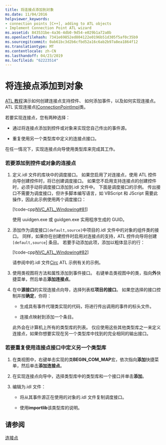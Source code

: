 ```yaml
---
title: 将连接点添加到对象
ms.date: 11/04/2016
helpviewer_keywords:
- connection points [C++], adding to ATL objects
- Implement Connection Point ATL wizard
ms.assetid: 843531be-4a36-4db0-9d54-e029b1a72a8b
ms.openlocfilehash: 7341e69852ed804122e0196b51d305f5af0c35b9
ms.sourcegitcommit: 0ab61bc3d2b6cfbd52a16c6ab2b97a8ea1864f12
ms.translationtype: MT
ms.contentlocale: zh-CN
ms.lasthandoff: 04/23/2019
ms.locfileid: "62223514"
---
```

# <a name="adding-connection-points-to-an-object"></a>将连接点添加到对象

[ATL 教程](../atl/active-template-library-atl-tutorial.md)演示如何创建连接点支持控件、 如何添加事件，以及如何实现连接点。 ATL 实现连接点[IConnectionPointImpl](../atl/reference/iconnectionpointimpl-class.md)类。

若要实现连接点，您有两种选择：

- 通过将连接点添加到控件或对象来实现您自己传出的事件源。

- 重复使用另一个类型库中定义的连接点接口。

在任一情况下，实现连接点向导使用类型库来完成其工作。

### <a name="to-add-a-connection-point-to-a-control-or-object"></a>若要添加到控件或对象的连接点

1. 定义.idl 文件的库块中的调度接口。 如果您启用了对连接点，使用 ATL 控件向导创建控件时，将已创建调度接口。 如果您不启用支持连接点的创建控件时，必须手动将调度接口添加到.idl 文件中。 下面是调度接口的示例。 传出接口不需要为调度接口，但许多脚本编写语言，如 VBScript 和 JScript 需要此操作，因此此示例使用两个调度接口：

   [!code-cpp[NVC_ATL_Windowing#81](../atl/codesnippet/cpp/adding-connection-points-to-an-object_1.idl)]

   使用 uuidgen.exe 或 guidgen.exe 实用程序生成的 GUID。

2. 添加作为调度接口`[default,source]`中项目的.idl 文件中的对象的组件类的接口。 同样，如果你在创建控件时启用对连接点的支持，ATL 控件向导将创建`[default,source`] 条目。 若要手动添加此项，添加以粗体显示的行：

   [!code-cpp[NVC_ATL_Windowing#82](../atl/codesnippet/cpp/adding-connection-points-to-an-object_2.idl)]

   请参阅中的.idl 文件[Circ](../overview/visual-cpp-samples.md) ATL 示例有关的示例。

3. 使用类视图将方法和属性添加到事件接口。 右键单击类视图中的类，指向**外**快捷菜单，然后单击**添加连接点**。

4. 在中**源接口**的实现连接点向导，选择列表框**项目的接口**。 如果您选择的接口控制并按**确定**，你将：

   - 生成具有事件代理类实现的代码，将进行传出调用的事件的标头文件。

   - 连接点映射到添加一个条目。

   此外会在计算机上所有的类型库的列表。 仅应使用这些其他类型库之一来定义连接点，如果你想要实现在另一个类型库中找到的完全相同的输出接口。

### <a name="to-reuse-a-connection-point-interface-defined-in-another-type-library"></a>若要重复使用连接点接口中定义另一个类型库

1. 在类视图中，右键单击实现的类**BEGIN_COM_MAP**宏，依次指向**添加**快捷菜单，然后单击**添加连接点**。

2. 在实现连接点向导中，选择类型库中的类型库和一个接口并单击**添加**。

3. 编辑为.idl 文件：

   - 将从其事件源正在使用的对象的.idl 文件复制调度接口。

   - 使用**importlib**该类型库的说明。

## <a name="see-also"></a>请参阅

[连接点](../atl/atl-connection-points.md)
